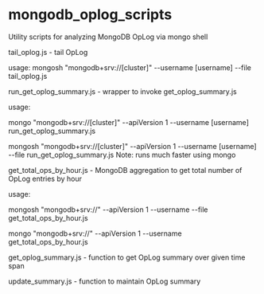 # mongodb_oplog_scripts

Utility scripts for analyzing MongoDB OpLog via mongo shell

tail_oplog.js - tail OpLog

usage: mongosh "mongodb+srv://[cluster]" --username [username] --file tail_oplog.js
  

run_get_oplog_summary.js - wrapper to invoke get_oplog_summary.js

usage: 

mongo "mongodb+srv://[cluster]" --apiVersion 1 --username [username] run_get_oplog_summary.js

mongosh "mongodb+srv://[cluster]" --apiVersion 1 --username [username] --file run_get_oplog_summary.js
Note: runs much faster using mongo

get_total_ops_by_hour.js - MongoDB aggregation to get total number of OpLog entries by hour

usage:

mongosh "mongodb+srv://<cluster>" --apiVersion 1 --username <username> --file get_total_ops_by_hour.js

mongo "mongodb+srv://<cluster>" --apiVersion 1 --username <username> get_total_ops_by_hour.js 
  
get_oplog_summary.js - function to get OpLog summary over given time span

update_summary.js - function to maintain OpLog summary

  

  
